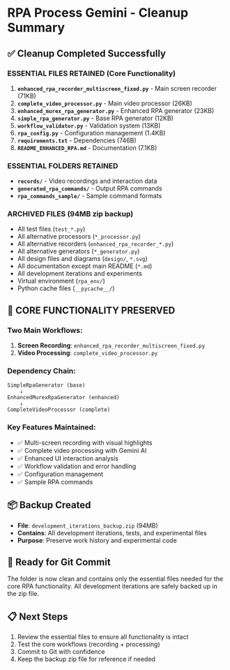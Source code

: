 # RPA Process Gemini - Cleanup Summary

## ✅ Cleanup Completed Successfully

### **ESSENTIAL FILES RETAINED** (Core Functionality)
1. **`enhanced_rpa_recorder_multiscreen_fixed.py`** - Main screen recorder (71KB)
2. **`complete_video_processor.py`** - Main video processor (26KB)
3. **`enhanced_murex_rpa_generator.py`** - Enhanced RPA generator (23KB)
4. **`simple_rpa_generator.py`** - Base RPA generator (12KB)
5. **`workflow_validator.py`** - Validation system (13KB)
6. **`rpa_config.py`** - Configuration management (1.4KB)
7. **`requirements.txt`** - Dependencies (746B)
8. **`README_ENHANCED_RPA.md`** - Documentation (7.1KB)

### **ESSENTIAL FOLDERS RETAINED**
- **`records/`** - Video recordings and interaction data
- **`generated_rpa_commands/`** - Output RPA commands
- **`rpa_commands_sample/`** - Sample command formats

### **ARCHIVED FILES** (94MB zip backup)
- All test files (`test_*.py`)
- All alternative processors (`*_processor.py`)
- All alternative recorders (`enhanced_rpa_recorder_*.py`)
- All alternative generators (`*_generator.py`)
- All design files and diagrams (`design/`, `*.svg`)
- All documentation except main README (`*.md`)
- All development iterations and experiments
- Virtual environment (`rpa_env/`)
- Python cache files (`__pycache__/`)

## 🎯 **CORE FUNCTIONALITY PRESERVED**

### **Two Main Workflows:**
1. **Screen Recording**: `enhanced_rpa_recorder_multiscreen_fixed.py`
2. **Video Processing**: `complete_video_processor.py`

### **Dependency Chain:**
```
SimpleRpaGenerator (base)
    ↓
EnhancedMurexRpaGenerator (enhanced)
    ↓
CompleteVideoProcessor (complete)
```

### **Key Features Maintained:**
- ✅ Multi-screen recording with visual highlights
- ✅ Complete video processing with Gemini AI
- ✅ Enhanced UI interaction analysis
- ✅ Workflow validation and error handling
- ✅ Configuration management
- ✅ Sample RPA commands

## 📦 **Backup Created**
- **File**: `development_iterations_backup.zip` (94MB)
- **Contains**: All development iterations, tests, and experimental files
- **Purpose**: Preserve work history and experimental code

## 🚀 **Ready for Git Commit**
The folder is now clean and contains only the essential files needed for the core RPA functionality. All development iterations are safely backed up in the zip file.

## 📋 **Next Steps**
1. Review the essential files to ensure all functionality is intact
2. Test the core workflows (recording + processing)
3. Commit to Git with confidence
4. Keep the backup zip file for reference if needed
